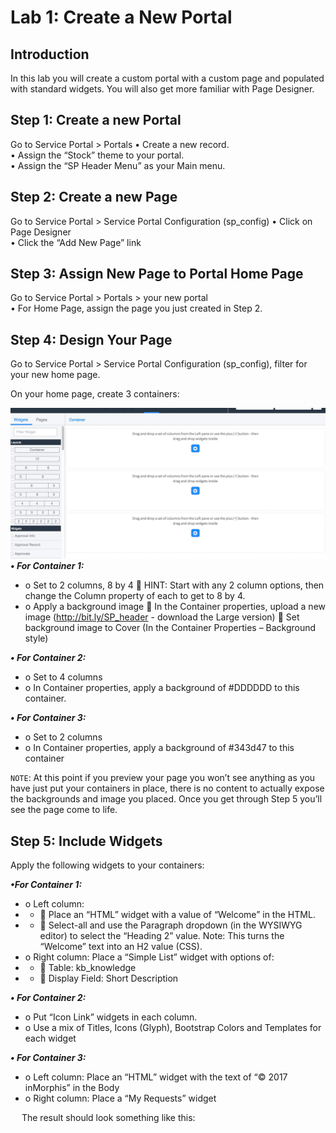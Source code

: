 # Lab 1: Create a New Portal 
## Introduction
In this lab you will create a custom portal with a custom page and populated with standard widgets. You will also get more familiar with Page Designer.

## Step 1: Create a new Portal
Go to Service Portal > Portals
•	Create a new record.<br/>
•	Assign the “Stock” theme to your portal.<br/>
•	Assign the “SP Header Menu” as your Main menu.<br/>

## Step 2: Create a new Page
Go to Service Portal > Service Portal Configuration (sp_config)
•	Click on Page Designer<br/>
•	Click the “Add New Page” link<br/>

## Step 3: Assign New Page to Portal Home Page
Go to Service Portal > Portals > your new portal<br/>
•	For Home Page, assign the page you just created in Step 2.<br/>

## Step 4: Design Your Page
Go to Service Portal > Service Portal Configuration (sp_config), filter for your new home page.

On your home page, create 3 containers:

![move to header](/assets/designer.jpg)<br/>
***•	For Container 1:*** 
- o	Set to 2 columns, 8 by 4
   	HINT: Start with any 2 column options, then change the Column property of each to get to 8 by 4.
- o	Apply a background image
  	In the Container properties, upload a new image (http://bit.ly/SP_header - download the Large version)
  	Set background image to Cover (In the Container Properties – Background style)

***•	For Container 2:***
- o	Set to 4 columns
- o	In Container properties, apply a background of #DDDDDD to this container.

***•	For Container 3:***
- o	Set to 2 columns
- o	In Container properties, apply a background of #343d47 to this container

`NOTE`: At this point if you preview your page you won’t see anything as you have just put your containers in place, there is no content to actually expose the backgrounds and image you placed. Once you get through Step 5 you’ll see the page come to life.

## Step 5: Include Widgets
Apply the following widgets to your containers:

***•For Container 1:***
- o	Left column:
- - 	Place an “HTML” widget with a value of “Welcome” in the HTML. 
- - 	Select-all and use the Paragraph dropdown (in the WYSIWYG editor) to select the “Heading 2” value. Note: This turns the “Welcome” text into an H2 value (CSS).
- o	Right column: Place a “Simple List” widget with options of:
- - 	Table: kb_knowledge
- - 	Display Field: Short Description

***•	For Container 2:***
- o	Put “Icon Link” widgets in each column.
- o	Use a mix of Titles, Icons (Glyph), Bootstrap Colors and Templates for each widget

***•	For Container 3:***
- o	Left column: Place an “HTML” widget with the text of “© 2017 inMorphis” in the Body
- o	Right column: Place a “My Requests” widget

 
The result should look something like this:
